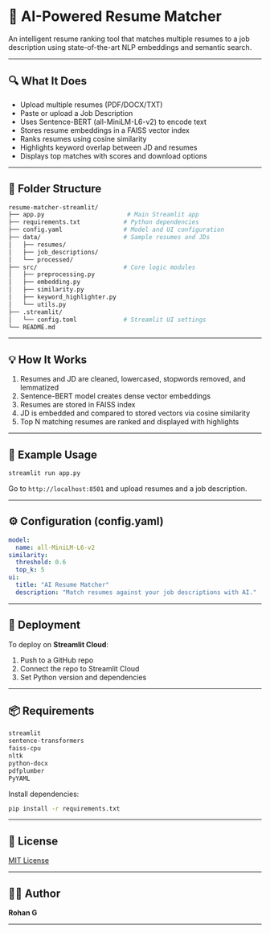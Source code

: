 # 🚀 AI-Powered Resume Matcher

An intelligent resume ranking tool that matches multiple resumes to a job description using state-of-the-art NLP embeddings and semantic search.

---

## 🔍 What It Does

- Upload multiple resumes (PDF/DOCX/TXT)
- Paste or upload a Job Description
- Uses Sentence-BERT (all-MiniLM-L6-v2) to encode text
- Stores resume embeddings in a FAISS vector index
- Ranks resumes using cosine similarity
- Highlights keyword overlap between JD and resumes
- Displays top matches with scores and download options

---

## 📁 Folder Structure

```bash
resume-matcher-streamlit/
├── app.py                       # Main Streamlit app
├── requirements.txt            # Python dependencies
├── config.yaml                 # Model and UI configuration
├── data/                       # Sample resumes and JDs
│   ├── resumes/
│   ├── job_descriptions/
│   └── processed/
├── src/                        # Core logic modules
│   ├── preprocessing.py
│   ├── embedding.py
│   ├── similarity.py
│   ├── keyword_highlighter.py
│   └── utils.py
├── .streamlit/
│   └── config.toml             # Streamlit UI settings
└── README.md
```

---

## 💡 How It Works

1. Resumes and JD are cleaned, lowercased, stopwords removed, and lemmatized
2. Sentence-BERT model creates dense vector embeddings
3. Resumes are stored in FAISS index
4. JD is embedded and compared to stored vectors via cosine similarity
5. Top N matching resumes are ranked and displayed with highlights

---

## 🧪 Example Usage

```bash
streamlit run app.py
```

Go to `http://localhost:8501` and upload resumes and a job description.

---

## ⚙️ Configuration (config.yaml)

```yaml
model:
  name: all-MiniLM-L6-v2
similarity:
  threshold: 0.6
  top_k: 5
ui:
  title: "AI Resume Matcher"
  description: "Match resumes against your job descriptions with AI."
```

---

## 🚀 Deployment

To deploy on **Streamlit Cloud**:

1. Push to a GitHub repo
2. Connect the repo to Streamlit Cloud
3. Set Python version and dependencies

---

## 📦 Requirements

```txt
streamlit
sentence-transformers
faiss-cpu
nltk
python-docx
pdfplumber
PyYAML
```

Install dependencies:

```bash
pip install -r requirements.txt
```

---

## 📄 License

[MIT License](LICENSE)

---

## 👨‍💻 Author

**Rohan G** 

---


